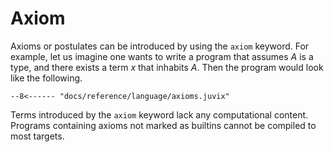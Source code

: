 # Axiom

Axioms or postulates can be introduced by using the `axiom` keyword. For
example, let us imagine one wants to write a program that assumes _A_ is a type,
and there exists a term _x_ that inhabits _A_. Then the program would look like
the following.

```juvix
--8<------ "docs/reference/language/axioms.juvix"
```

Terms introduced by the `axiom` keyword lack any computational content. Programs
containing axioms not marked as builtins cannot be compiled to most targets.
